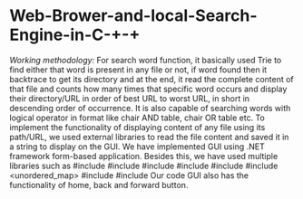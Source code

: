 # Web-Brower-and-local-Search-Engine-in-C-+-+
*Working methodology:* 
For search word function, it basically used Trie to find either that word is present in any file or
not, if word found then it backtrace to get its directory and at the end, it read the complete
content of that file and counts how many times that specific word occurs and display their
directory/URL in order of best URL to worst URL, in short in descending order of occurrence. It
is also capable of searching words with logical operator in format like chair AND table, chair OR
table etc. To implement the functionality of displaying content of any file using its path/URL, we
used external libraries to read the file content and saved it in a string to display on the GUI.
We have implemented GUI using .NET framework form-based application. Besides this, we
have used multiple libraries such as
#include <vector>
#include <string>
#include <filesystem>
#include <fstream>
#include <sstream>
#include <unordered_map>
#include <algorithm>
#include <set>
Our code GUI also has the functionality of home, back and forward button.
